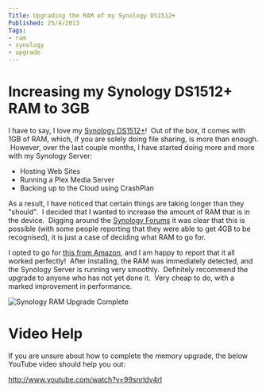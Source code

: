 ```yaml
---
Title: Upgrading the RAM of my Synology DS1512+
Published: 25/4/2013
Tags:
- ram
- synology
- upgrade
---
```


# Increasing my Synology DS1512+ RAM to 3GB

I have to say, I love my [Synology DS1512+](http://www.synology.com/products/product.php?product_name=DS1512%2B)!  Out of the box, it comes with 1GB of RAM, which, if you are solely doing file sharing, is more than enough.  However, over the last couple months, I have started doing more and more with my Synology Server:

- Hosting Web Sites
- Running a Plex Media Server
- Backing up to the Cloud using CrashPlan

As a result, I have noticed that certain things are taking longer than they "should".  I decided that I wanted to increase the amount of RAM that is in the device.  Digging around the [Synology Forums](http://forum.synology.com/enu/) it was clear that this is possible (with some people reporting that they were able to get 4GB to be recognised), it is just a case of deciding what RAM to go for.

I opted to go for [this from Amazon](http://www.amazon.co.uk/gp/product/B0050X1OQ6/ref=oh_details_o00_s00_i00?ie=UTF8&psc=1), and I am happy to report that it all worked perfectly!  After installing, the RAM was immediately detected, and the Synology Server is running very smoothly.  Definitely recommend the upgrade to anyone who has not yet done it.  Very cheap to do, with a marked improvement in performance.

![Synology RAM Upgrade Complete](https://gep13wpstorage.blob.core.windows.net/gep13/2013/4/25/2013-04-24_1815.png)

# Video Help

If you are unsure about how to complete the memory upgrade, the below YouTube video should help you out:

http://www.youtube.com/watch?v=99snrldv4rI
